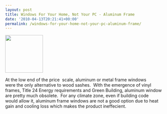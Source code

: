 ```yaml
---
layout: post
title: Windows For Your Home, Not Your PC - Aluminum Frame
date: '2010-04-13T20:21:41+00:00'
permalink: /windows-for-your-home-not-your-pc-aluminum-frame/
---
```

<a href="http://murraylampert.com/wp-content/uploads/2010/04/images.jpg"><img class="alignright" title="images" src="http://murraylampert.com/wp-content/uploads/2010/04/images.jpg" alt="" width="121" height="121" /></a>

At the low end of the price  scale, aluminum or metal frame windows were the only alternative to<a href="http://murraylampert.com/wp-content/uploads/2010/04/images.jpg"></a><a href="http://murraylampert.com/wp-content/uploads/2010/04/images.jpg"></a> wood sashes.  With the emergence of vinyl frames, Title 24 Energy requirements and Green Building, aluminum window are pretty much obsolete.  For any climate zone, even if building code would allow it, aluminum frame windows are not a good option due to heat gain and cooling loss which makes the product ineffecient.
